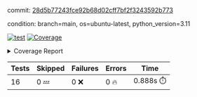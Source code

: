 commit: [28d5b77243fce92b68d02cff7bf2f3243592b773](https://github.com/rcmdnk/conf-finder/tree/28d5b77243fce92b68d02cff7bf2f3243592b773)

condition: branch=main, os=ubuntu-latest, python_version=3.11

[![test](https://github.com/rcmdnk/conf-finder/actions/workflows/test.yml/badge.svg)](https://github.com/rcmdnk/conf-finder/actions/runs/12003601978)
<a href="https://github.com/rcmdnk/conf-finder/blob/28d5b77243fce92b68d02cff7bf2f3243592b773/README.md"><img alt="Coverage" src="https://img.shields.io/badge/Coverage-93%25-brightgreen.svg" /></a><details><summary>Coverage Report </summary><table><tr><th>File</th><th>Stmts</th><th>Miss</th><th>Cover</th><th>Missing</th></tr><tbody><tr><td colspan="5"><b>src/conf_finder</b></td></tr><tr><td>&nbsp; &nbsp;<a href="https://github.com/rcmdnk/conf-finder/blob/28d5b77243fce92b68d02cff7bf2f3243592b773/src/conf_finder/conf_finder.py">conf_finder.py</a></td><td>102</td><td>8</td><td>92%</td><td><a href="https://github.com/rcmdnk/conf-finder/blob/28d5b77243fce92b68d02cff7bf2f3243592b773/src/conf_finder/conf_finder.py#L65-L67">65&ndash;67</a>, <a href="https://github.com/rcmdnk/conf-finder/blob/28d5b77243fce92b68d02cff7bf2f3243592b773/src/conf_finder/conf_finder.py#L76">76</a>, <a href="https://github.com/rcmdnk/conf-finder/blob/28d5b77243fce92b68d02cff7bf2f3243592b773/src/conf_finder/conf_finder.py#L81">81</a>, <a href="https://github.com/rcmdnk/conf-finder/blob/28d5b77243fce92b68d02cff7bf2f3243592b773/src/conf_finder/conf_finder.py#L141-L142">141&ndash;142</a>, <a href="https://github.com/rcmdnk/conf-finder/blob/28d5b77243fce92b68d02cff7bf2f3243592b773/src/conf_finder/conf_finder.py#L174">174</a></td></tr><tr><td><b>TOTAL</b></td><td><b>107</b></td><td><b>8</b></td><td><b>93%</b></td><td>&nbsp;</td></tr></tbody></table></details>

| Tests | Skipped | Failures | Errors | Time |
| ----- | ------- | -------- | -------- | ------------------ |
| 16 | 0 :zzz: | 0 :x: | 0 :fire: | 0.888s :stopwatch: |

